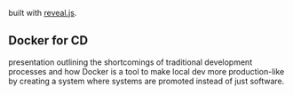 built with [reveal.js](http://lab.hakim.se/reveal-js/).

## Docker for CD

presentation outlining the shortcomings of traditional development processes and how Docker is a tool to make local dev more production-like
by creating a system where systems are promoted instead of just software.
